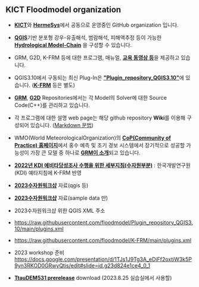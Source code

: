 ## KICT Floodmodel organization
* [**KICT**](https://www.kict.re.kr/)와 [**HermeSys**](http://www.hermesys.co.kr/)에서 공동으로 운영중인 GitHub organization 입니다.<br/>  
* [**QGIS**](https://github.com/floodmodel/Plugin_repository_QGIS3.10/wiki#2-qgis-%EA%B4%80%EB%A0%A8%EC%82%AC%EC%9D%B4%ED%8A%B8)기반 분포형 강우-유출해석, 범람해석, 피해액추정 등이 가능한  [**Hydrological Model-Chain**](https://drive.google.com/file/d/1xbzCT-Mszed48svUxnRVJiDXEVrx7h16/view?usp=sharing) 을 구성할 수 있습니다.<br/>  
* GRM, G2D, K-FRM 등에 대한 프로그램, 매뉴얼, [**교육 동영상 등**](https://github.com/floodmodel/References)을 제공하고 있습니다. <br/> 
* QGIS3.10에서 구동되는 최신 Plug-In은 [**"Plugin_repository_QGIS3.10"**](https://github.com/floodmodel/Plugin_repository_QGIS3.10)에 있습니다. ([**K-FRM**](https://github.com/floodmodel/K-FRM) 등은 별도) <br/>  
* [**GRM**](https://github.com/floodmodel/GRM), [**G2D**](https://github.com/floodmodel/G2D) Repositories에서는 각 Model의 Solver에 대한 Source Code(C++)를 관리하고 있습니다.<br/>
* 각 프로그램에 대한 설명 web page는 해당 github repository **Wiki**를 이용해 구성되어 있습니다. ([Markdown 문법](https://gist.github.com/ihoneymon/652be052a0727ad59601)) <br/>
* WMO(World MeteorologicalOrganization)의  [**CoP(Community of Practice)  홈페이지**](https://www.floodmanagement.info/e2e-ews-ff-community-of-practice-area/)에서  홍수 예측 및 조기 경보 시스템에서 장기적으로 성공할 가능성이 가장 큰 모델 중 하나로 [**GRM이 소개**](https://www.floodmanagement.info/e2e-ews-ff-community-of-practice-area/resources/inventory/)되고 있습니다.
* [**2022년 KDI 예비타당성조사 수행을 위한 세부지침(수자원부분)**](https://github.com/floodmodel/K-FRM/blob/main/Reference/%5B%EB%B3%B4%EA%B3%A0%EC%84%9C%5D%20%EC%98%88%EB%B9%84%ED%83%80%EB%8B%B9%EC%84%B1%EC%A1%B0%EC%82%AC%20%EC%88%98%ED%96%89%EC%9D%84%20%EC%9C%84%ED%95%9C%20%EC%84%B8%EB%B6%80%EC%A7%80%EC%B9%A8%20%EC%88%98%EC%9E%90%EC%9B%90%EB%B6%80%EB%AC%B8%20%EA%B0%9C%EC%A0%95%20%EC%97%B0%EA%B5%AC_%EC%B5%9C%EC%A2%85%EB%B3%B8.pdf) : 한국개발연구원(KDI) 예타지침에 K-FRM 반영
* [**2023수자원워크샵**](https://jejustorageaccount.z12.web.core.windows.net/2023ws.zip) 자료(qgis 등)
* [**2023수자원워크샵**](https://github.com/floodmodel/References/tree/main/2023%EC%88%98%EA%B3%B5%ED%95%99%EC%9B%8C%ED%81%AC%EC%83%B5%EC%A4%80%EB%B9%84) 자료(sample data 만)
* 2023수자원워크샵 위한 QGIS XML 주소
* https://raw.githubusercontent.com/floodmodel/Plugin_repository_QGIS3.10/main/plugins.xml
* https://raw.githubusercontent.com/floodmodel/K-FRM/main/plugins.xml
* 2023 workshop 준비  https://docs.google.com/presentation/d/1TJs1J9Tg3A_eDiFf2oxtiW3k5P9yn3RKOD0GRwyQtis/edit#slide=id.g23d824e1ce4_0_1

* [**TtauDEM531 prerelease**](https://github.com/dtarb/TauDEM/releases/tag/v5.3.1) download  (2023.8.25 실습실에서 사용할)


